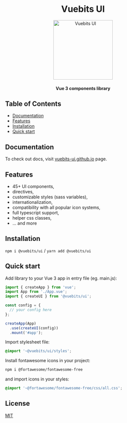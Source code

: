<h1 align="center">Vuebits UI</h1>

<p align="center">
  <a href="https://vuejs.org/">
    <img alt="Vuebits UI" src="https://user-images.githubusercontent.com/18534115/109525516-e1248880-7ab1-11eb-8a22-1e1d16c19362.png" height="192">
  </a>
</p>


<h4 align="center">Vue 3 components library</h4>

## Table of Contents

- [Documentation](#documentation)
- [Features](#features)
- [Installation](#installation)
- [Quick start](#quick-start)

## Documentation
To check out docs, visit [vuebits-ui.github.io](https://vuebits-ui.github.io/) page.

## Features
- 45+ UI components,
- directives,
- customizable styles (sass variables),
- internationalization,
- compatibility with all popular icon systems,
- full typescript support,
- helper css classes,
- ... and more

## Installation

`npm i @vuebits/ui` / `yarn add @vuebits/ui`

## Quick start

Add library to your Vue 3 app in entry file (eg. main.js):

```javascript
import { createApp } from 'vue';
import App from './App.vue';
import { createUI } from '@vuebits/ui';

const config = {
  // your config here
};

createApp(App)
  .use(createUI(config))
  .mount('#app');
```

Import stylesheet file:

```scss
@import '~@vuebits/ui/styles';
```

Install fontawesome icons in your project:

```bash
npm i @fortawesome/fontawesome-free
```

and import icons in your styles:

```scss
@import '~@fortawesome/fontawesome-free/css/all.css';
```

## License
[MIT](https://opensource.org/licenses/MIT)

